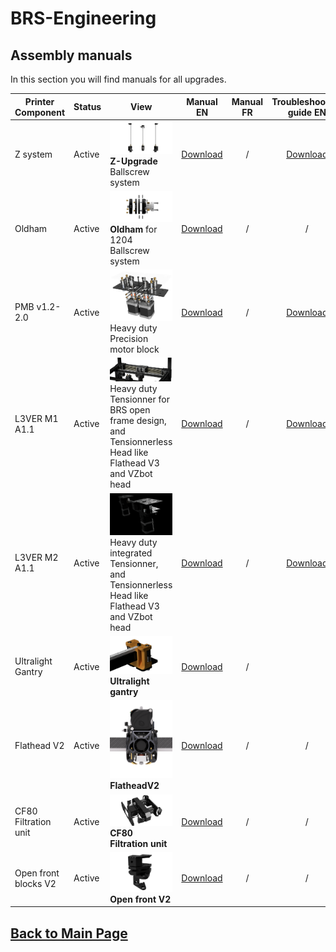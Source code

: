 
# BRS-Engineering  
## Assembly manuals

In this section you will find manuals for all upgrades. 

Printer Component|Status|View|Manual EN|Manual FR|Troubleshooting guide EN
-----------------|------|-----------------------------------| :----: |  :---------------: |  :---------------:
Z system|Active|![alt text](/image/Complete.PNG)<br> **Z-Upgrade** Ballscrew system|[Download](/manuals/manualEN.pdf)|/|[Download](/manuals/TroubleshootingZ.pdf)  
Oldham|Active|![alt text](/image/Oldham1.png)<br> **Oldham** for 1204 Ballscrew system|[Download](/manuals/Oldham-Manual.pdf)|/|/
PMB v1.2-2.0|Active|![alt text](/image/motorblock.png)<br> Heavy duty Precision motor block|[Download](/manuals/Manual-PMB.pdf)|/|[Download](/manuals/Troubleshooting-M1-M2.pdf) 
L3VER M1 A1.1|Active|![alt text](/image/tensionner7.png)<br> Heavy duty Tensionner for BRS open frame design, and Tensionnerless Head like Flathead V3 and VZbot head|[Download](/manuals/Manual-Tensionner-L3VER-M1-A.pdf)|/|[Download](/manuals/Troubleshooting-M1-M2.pdf) 
L3VER M2 A1.1|Active|![alt text](/image/tensionner5.png)<br> Heavy duty integrated Tensionner, and Tensionnerless Head like Flathead V3 and VZbot head|[Download](/manuals/Lever-m2-manual.pdf)|/|[Download](/manuals/Troubleshooting-M1-M2.pdf)
Ultralight Gantry|Active|![alt text](/image/gantry5.png)<br> **Ultralight gantry** |[Download](/manuals/Ultralight-Gantry-Manual.pdf)|/| 
Flathead V2|Active|![alt text](/image/mosquito1.PNG)<br> **FlatheadV2**|[Download](/manuals/manualEN.pdf)|/|/
CF80 Filtration unit|Active|![alt text](/image/filtre.png)<br> **CF80 Filtration unit**|[Download](/manuals/CF80-Manual.pdf)|/|/
Open front blocks V2|Active|![alt text](/image/open.png)<br> **Open front V2**|[Download](/manuals/open-Manual.pdf)|/|/

## [Back to Main Page](/README.md)


